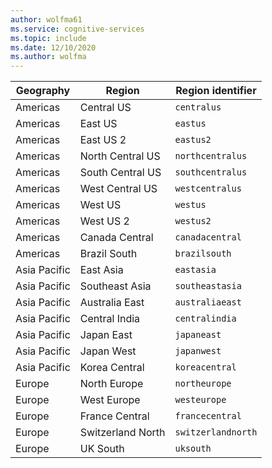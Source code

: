 ```yaml
---
author: wolfma61
ms.service: cognitive-services
ms.topic: include
ms.date: 12/10/2020
ms.author: wolfma
---
```


| Geography | Region | Region identifier |
| ----- | ----- | ----- |
| Americas | Central US | `centralus` |
| Americas | East US | `eastus` |
| Americas | East US 2 | `eastus2` |
| Americas | North Central US | `northcentralus` |
| Americas | South Central US | `southcentralus` |
| Americas | West Central US | `westcentralus` |
| Americas | West US | `westus` |
| Americas | West US 2 | `westus2` |
| Americas | Canada Central | `canadacentral` |
| Americas | Brazil South | `brazilsouth` |
| Asia Pacific | East Asia | `eastasia` |
| Asia Pacific | Southeast Asia | `southeastasia` |
| Asia Pacific | Australia East | `australiaeast` |
| Asia Pacific | Central India | `centralindia` |
| Asia Pacific | Japan East | `japaneast` |
| Asia Pacific | Japan West | `japanwest` |
| Asia Pacific | Korea Central | `koreacentral` |
| Europe | North Europe | `northeurope` |
| Europe | West Europe | `westeurope` |
| Europe | France Central | `francecentral` |
| Europe | Switzerland North | `switzerlandnorth` |
| Europe | UK South | `uksouth` |

